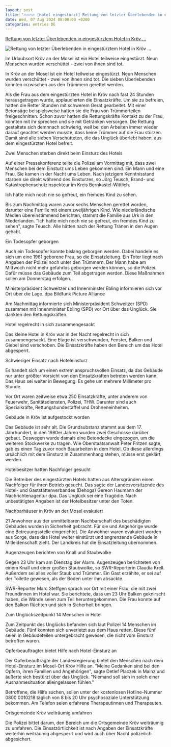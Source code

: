 ```yaml
---
layout: post
title: "🔥🔥🔥🔥 [Hotel eingestürzt] Rettung von letzter Überlebenden in eingestürztem Hotel in Kröv ..."
date: Wed, 07 Aug 2024 08:00:00 +0200
categories: entries DE
---
```

[Rettung von letzter Überlebenden in eingestürztem Hotel in Kröv ...](https://www.swr.de/swraktuell/rheinland-pfalz/trier/hotel-in-kroev-an-der-mosel-eingestuerzt-zwei-tote-100.html)

![Rettung von letzter Überlebenden in eingestürztem Hotel in Kröv ...](https://www.swr.de/swraktuell/rheinland-pfalz/trier/1723064957170%2Ckroev-letzte-ueberlebende-aus-eingetuerztem-hotel-gerettet-100~_v-16x9@2dM_-ad6791ade5eb8b5c935dd377130b903c4b5781d8.jpg)

Im Urlaubsort Kröv an der Mosel ist ein Hotel teilweise eingestürzt. Neun Menschen wurden verschüttet - zwei von ihnen sind tot.

In Kröv an der Mosel ist ein Hotel teilweise eingestürzt. Neun Menschen wurden verschüttet - zwei von ihnen sind tot. Die sieben Überlebenden konnten inzwischen aus den Trümmern gerettet werden.

Als die Frau aus dem eingestürzten Hotel in Kröv nach fast 24 Stunden herausgetragen wurde, applaudierten die Einsatzkräfte. Um sie zu befreien, hatten die Retter Stunden mit schwerem Gerät gearbeitet. Mit einer Betonsäge beispielsweise hatten sie die Frau von Trümmerteilen freigeschnitten. Schon zuvor hatten die Rettungskräfte Kontakt zu der Frau, konnten mit ihr sprechen und sie mit Getränken versorgen. Die Rettung gestaltete sich demnnach schwierig, weil bei den Arbeiten immer wieder darauf geachtet werden musste, dass keine Trümmer auf die Frau stürzen. Damit sind alle sieben Verschütteten, die das Unglück überlebt haben, aus dem eingestürzten Hotel befreit.

Zwei Menschen sterben direkt beim Einsturz des Hotels

Auf einer Pressekonferenz teilte die Polizei am Vormittag mit, dass zwei Menschen bei dem Einsturz ums Leben gekommen sind. Ein Mann und eine Frau. Sie kamen in der Nacht ums Leben. Nach jetzigem Kenntnisstand starben sie direkt während des Einsturzes, so Jörg Teusch, Brand- und Katastrophenschutzinspekteur im Kreis Bernkastel-Wittlich.

Ich hatte mich noch nie so gefreut, ein fremdes Kind zu sehen.

Bis zum Nachmittag waren zuvor sechs Menschen gerettet worden, darunter eine Familie mit einem zweijährigen Kind. Wie niederländische Medien übereinstimmend berichten, stammt die Familie aus Urk in den Niederlanden. "Ich hatte mich noch nie so gefreut, ein fremdes Kind zu sehen", sagte Teusch. Alle hätten nach der Rettung Tränen in den Augen gehabt.

Ein Todesopfer geborgen

Auch ein Todesopfer konnte bislang geborgen werden. Dabei handele es sich um eine 1961 geborene Frau, so die Einsatzleitung. Ein Toter liegt nach Angaben der Polizei noch unter den Trümmern. Der Mann habe am Mittwoch nicht mehr gefahrlos geborgen werden können, so die Polizei. Dafür müsse das Gebäude zum Teil abgetragen werden. Diese Maßnahmen sollen am Donnerstag erfolgen.

Ministerpräsident Schweitzer und Innenminster Ebling informieren sich vor Ort über die Lage. dpa Bildfunk Picture Alliance

Am Nachmittag informierte sich Ministerpräsident Schweitzer (SPD) zusammen mit Innenminister Ebling (SPD) vor Ort über das Unglück. Sie dankten den Rettungskräften.

Hotel regelrecht in sich zusammengesackt

Das kleine Hotel in Kröv war in der Nacht regelrecht in sich zusammengesackt. Eine Etage ist verschwunden, Fenster, Balken und Giebel sind verschoben. Die Einsatzkräfte haben den Bereich um das Hotel abgesperrt.

Schwieriger Einsatz nach Hoteleinsturz

Es handelt sich um einen extrem anspruchsvollen Einsatz, da das Gebäude nur unter größter Vorsicht von den Einsatzkräften betreten werden kann. Das Haus sei weiter in Bewegung. Es gehe um mehrere Millimeter pro Stunde.

Vor Ort waren zeitweise etwa 250 Einsatzkräfte, unter anderem von Feuerwehr, Sanitätsdiensten, Polizei, THW. Darunter sind auch Spezialkräfte, Rettungshundestaffel und Drohneneinheiten.

Gebäude in Kröv ist aufgestockt worden

Das Gebäude ist sehr alt. Die Grundsubstanz stammt aus dem 17. Jahrhundert, in den 1980er Jahren wurden zwei Geschosse darüber gebaut. Deswegen wurde damals eine Betondecke eingezogen, um die weiteren Stockwerke zu tragen. Wie Oberstaatsanwalt Peter Fritzen sagte, gab es einen Tag zuvor noch Bauarbeiten in dem Hotel. Ob diese allerdings ursächlich mit dem Einsturz in Zusammenhang stehen, müsse erst geklärt werden.

Hotelbesitzer hatten Nachfolger gesucht

Die Betreiber des eingestürzten Hotels hatten aus Altersgründen einen Nachfolger für ihren Betrieb gesucht. Das sagte der Landesvorsitzende des Hotel- und Gaststättenverbandes (Dehoga) Gereon Haumann der Nachrichtenagentur dpa. Das Unglück sei eine Tragödie. Nach unbestätigten Angaben ist der Hotelbesitzer unter den Toten.

Nachbarhäuser in Kröv an der Mosel evakuiert

21 Anwohner aus der unmittelbaren Nachbarschaft des beschädigten Gebäudes wurden in Sicherheit gebracht. Für sie und Angehörige wurde eine Betreuungsstelle eingerichtet. Die Anwohner waren evakuiert worden aus Sorge, dass das Hotel weiter einstürzt und angrenzende Gebäude in Mitleidenschaft zieht. Der Landkreis hat die Einsatzleitung übernommen.

Augenzeugen berichten von Knall und Staubwolke

Gegen 23 Uhr kam am Dienstag der Alarm. Augenzeugen berichteten von einem Knall und einer großen Staubwolke, so SWR-Reporterin Claudia Krell. Außerdem sei alles voller Staub und Trümmer. Ein Gast erzählte, er sei auf der Toilette gewesen, als der Boden unter ihm absackte.

SWR-Reporter Marc Steffgen sprach vor Ort mit einer Frau, die mit zwei Freundinnen im Hotel war. Sie berichtete, dass um 23 Uhr Balken geknirscht haben, die Wände seien zum Teil heruntergekommen. Die Frau konnte auf den Balkon flüchten und sich in Sicherheit bringen.

Zum Unglückszeitpunkt 14 Menschen in Hotel

Zum Zeitpunkt des Unglücks befanden sich laut Polizei 14 Menschen im Gebäude. Fünf konnten sich unverletzt aus dem Haus retten. Diese fünf seien in Gebäudeteilen untergebracht gewesen, die nicht vom Einsturz betroffen waren.

Opferbeauftragter bietet Hilfe nach Hotel-Einsturz an

Der Opferbeauftragte der Landesregierung bietet den Menschen nach dem Hotel-Einsturz im Mosel-Ort Kröv Hilfe an. "Meine Gedanken sind bei den Opfern, ihren Familien und Angehörigen", sagte Detlef Placzek in Mainz und äußerte sich bestürzt über das Unglück. "Niemand soll sich in solch einer Ausnahmesituation alleingelassen fühlen."

Betroffene, die Hilfe suchen, sollen unter der kostenlosen Hotline-Nummer 0800 0010218 täglich von 8 bis 20 Uhr psychosoziale Unterstützung bekommen. Am Telefon seien erfahrene Therapeutinnen und Therapeuten.

Ortsgemeinde Kröv weiträumig umfahren

Die Polizei bittet darum, den Bereich um die Ortsgemeinde Kröv weiträumig zu umfahren. Die Einsatzörtlichkeit ist nach Angaben der Einsatzkräfte weiterhin weiträumig abgesperrt und wird auch über Nacht polizeilich abgesichert.

